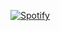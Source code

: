 


    

    
[![Spotify](https://spotify-11210111.vercel.app/api/spotify)](https://open.spotify.com/artist/5ZvbUkbbw0B8SMap2PpPIc?si=L7USEizqSjmTzUp2rYIJMA)  
    
